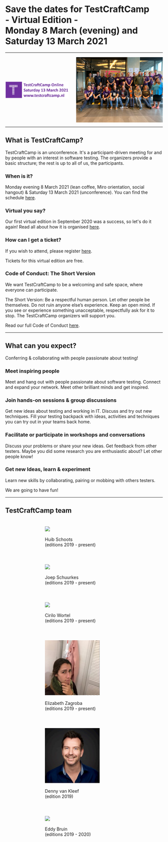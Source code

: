 <!--
.. title: TestCraftCamp
.. slug: index
.. date: 2020-08-04 07:24:47 UTC
.. tags: 
.. category: 
.. link: 
.. description: 
.. type: text
.. hidetitle: true
-->

<h1 class="align-center">Save the dates for TestCraftCamp<br>- Virtual Edition -<br>Monday 8 March (evening) and Saturday 13 March 2021</h1>

---

<div style="display:flex; justify-content:space-between; align-items:center;">
	<img style="width:40%;height:40%;flex:0 1 auto" src="/assets/images/tcc-banner-march-2021.png"/>
	<img style="width:55%;height:55%;flex:0 1 auto" src="/assets/images/2019-group-photo-small.jpg"/>
</div>

---

## What is TestCraftCamp?
TestCraftCamp is an unconference. It's a participant-driven meeting for and by people with an interest in software testing. The organizers provide a basic structure; the rest is up to all of us, the participants.


### When is it?

Monday evening 8 March 2021 (lean coffee, Miro orientation, social hangout) & Saturday 13 March 2021 (unconference). You can find the schedule [here](/event-format/#schedule-saturday).


### Virtual you say?

Our first virtual edition in September 2020 was a success, so let's do it again! Read all about how it is organised [here](event-format).


### How can I get a ticket?

If you wish to attend, please register [here](/tickets).

Tickets for this virtual edition are free.


### Code of Conduct: The Short Version

We want TestCraftCamp to be a welcoming and safe space, where everyone can participate.

The Short Version: Be a respectful human person. Let other people be themselves. Do not ruin anyone else’s experience. Keep an open mind. If you see or experience something unacceptable, respectfully ask for it to stop. The TestCraftCamp organizers will support you.

Read our full Code of Conduct [here](/code-of-conduct).

---

## What can you expect?

Conferring & collaborating with people passionate about testing!

### Meet inspiring people
Meet and hang out with people passionate about software testing. Connect and expand your network. Meet other brilliant minds and get inspired.

### Join hands-on sessions & group discussions
Get new ideas about testing and working in IT. Discuss and try out new techniques. Fill your testing backpack with ideas, activities and techniques you can try out in your teams back home.

### Facilitate or participate in workshops and conversations
Discuss your problems or share your new ideas. Get feedback from other testers. Maybe you did some research you are enthusiastic about? Let other people know!

### Get new Ideas, learn & experiment
Learn new skills by collaborating, pairing or mobbing with others testers.

We are going to have fun!

---

## TestCraftCamp team

<div style="display:flex; justify-content:center; flex-wrap:wrap;">
	<div style="width:250px; margin:20px;">
		<img class="d-block ml-auto mr-auto rounded-circle" style="width:70%" src="/assets/images/huib5-300x298.jpg"/>
		<p class="text-center">Huib Schoots
			<a href="https://twitter.com/huibschoots" target="_blank"><i class="fab fa-twitter" aria-hidden="true"></i></a>
			<a href="https://www.linkedin.com/in/huibschoots/" target="_blank"><i class="fab fa-linkedin" aria-hidden="true"></i></a>
			<br>(editions 2019 - present)
		</p>
	</div>
	<div style="width:250px; margin:20px;">
		<img class="d-block ml-auto mr-auto rounded-circle" style="width:70%" src="/assets/images/joep-300x300.jpeg"/>
		<p class="text-center">Joep Schuurkes
			<a href="https://twitter.com/j19sch" target="_blank"><i class="fab fa-twitter" aria-hidden="true"></i></a>
			<a href="https://www.linkedin.com/in/joepschuurkes/" target="_blank"><i class="fab fa-linkedin" aria-hidden="true"></i></a>
			<br>(editions 2019 - present)
		</p>
	</div>
	<div style="width:250px; margin:20px;">
		<img class="d-block ml-auto mr-auto rounded-circle" style="width:70%" src="/assets/images/cirilo-300x300.jpeg"/>
		<p class="text-center">Cirilo Wortel
			<a href="https://twitter.com/sietstweets" target="_blank"><i class="fab fa-twitter" aria-hidden="true"></i></a>
			<a href="https://www.linkedin.com/in/cirilowortel/" target="_blank"><i class="fab fa-linkedin" aria-hidden="true"></i></a>
			<br>(editions 2019 - present)
		</p>
	</div>
	<div style="width:250px; margin:20px;">
		<img class="d-block ml-auto mr-auto rounded-circle" style="width:70%" src="/assets/images/elizabeth-300x300.jpg"/>
		<p class="text-center">Elizabeth Zagroba
			<a href="https://twitter.com/ezagroba" target="_blank"><i class="fab fa-twitter" aria-hidden="true"></i></a>
			<a href="https://www.linkedin.com/in/ezagroba/" target="_blank"><i class="fab fa-linkedin" aria-hidden="true"></i></a>
			<br>(editions 2019 - present)
		</p>
	</div>
	<div style="width:250px; margin:20px;">
		<img class="d-block ml-auto mr-auto rounded-circle" style="width:70%" src="/assets/images/denny.jpeg"/>
		<p class="text-center">Denny van Kleef
			<a href="https://twitter.com/dvankleef" target="_blank"><i class="fab fa-twitter" aria-hidden="true"></i></a>
			<a href="https://www.linkedin.com/in/dennykleef/" target="_blank"><i class="fab fa-linkedin" aria-hidden="true"></i></a>
			<br>(edition 2019)
		</p>
	</div>
	<div style="width:250px; margin:20px;">
		<img class="d-block ml-auto mr-auto rounded-circle" style="width:70%" src="/assets/images/eddy.jpeg"/>
		<p class="text-center">Eddy Bruin
			<a href="https://twitter.com/eddybruin" target="_blank"><i class="fab fa-twitter" aria-hidden="true"></i></a>
			<a href="https://www.linkedin.com/in/eddybruin/" target="_blank"><i class="fab fa-linkedin" aria-hidden="true"></i></a>
			<br>(editions 2019 - 2020)
		</p>
	</div>
</div>
